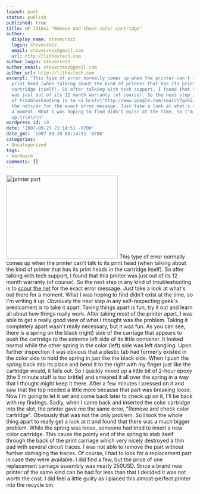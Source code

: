 ```yaml
---
layout: post
status: publish
published: true
title: HP 7310xi "Remove and check color cartridge"
author:
  display_name: stevecrozz
  login: stevecrozz
  email: stevecrozz@gmail.com
  url: http://lithostech.com
author_login: stevecrozz
author_email: stevecrozz@gmail.com
author_url: http://lithostech.com
excerpt: "This type of error normally comes up when the printer can't talk to its
  print head (when talking about the kind of printer that has its print heads in the
  cartridge itself). So after talking with tech support, I found that this printer
  was just out of its 12 month warranty (of course). So the next step in any kind
  of troubleshooting is to <a href=\"http://www.google.com/search?q=%22remove+and+check+color+cartridge%22\">scour
  the net</a> for the exact error message. Just take a look at what's out there for
  a moment. What I was hoping to find didn't exist at the time, so I'm writing it
  up.\r\n\r\n"
wordpress_id: 19
date: '2007-09-27 21:14:51 -0700'
date_gmt: '2007-09-28 05:14:51 -0700'
categories:
- Uncategorized
tags:
- hardware
comments: []
---
```

<a href="http://lithostech.com/wp-content/uploads/2007/09/fixed-hp-printer.jpg"><img src="http://lithostech.com/wp-content/uploads/2007/09/fixed-hp-printer-300x224.jpg" alt="printer part" title="fixed-hp-printer" width="300" height="224" class="alignright size-medium wp-image-200" /></a>
This type of error normally comes up when the printer can't talk to its print head (when talking about the kind of printer that has its print heads in the cartridge itself). So after talking with tech support, I found that this printer was just out of its 12 month warranty (of course). So the next step in any kind of troubleshooting is to <a href="http://www.google.com/search?q=%22remove+and+check+color+cartridge%22">scour the net</a> for the exact error message. Just take a look at what's out there for a moment. What I was hoping to find didn't exist at the time, so I'm writing it up.
<a id="more"></a><a id="more-19"></a>
Obviously the next step in any self-respecting geek's predicament is to take it apart. Taking things apart is fun, try it out and learn all about how things really work. After taking most of the printer apart, I was able to get a really good view of what I thought was the problem. Taking it completely apart wasn't really necessary, but it was fun.
As you can see, there is a spring on the black (right) side of the carriage that appears to push the cartridge to the extreme left side of its little container. It looked normal while the other spring in the color (left) side was left dangling. Upon further inspection it was obvious that a plastic tab had formerly existed in the color side to hold the spring in just like the black side. When I push the spring back into its place and bend it to the right with my finger just like the cartridge would, it falls out.
So I quickly mixed up a little bit of 2-hour epoxy (the 5 minute stuff is too brittle) and smeared it all over the spring in a way that I thought might keep it there. After a few minutes I pressed on it and saw that the top needed a little more because that part was breaking loose. Now I'm going to let it set and come back later to check up on it, I'll be back with my findings.
Sadly, when I came back and inserted the color cartridge into the slot, the printer gave me the same error, "Remove and check color cartridge". Obviously that was not the only problem. So I took the whole thing apart to really get a look at it and found that there was a much bigger problem. While the spring was loose, someone had tried to insert a new color cartridge. This cause the pointy end of the spring to stab itself through the back of the print carriage which very nicely destroyed a thin pad with several circuit traces. I was not able to remove the part without further damaging the traces.
Of course, I had to look for a replacement part in case they were available. I did find a few, but the price of one replacement carriage assembly was nearly 250USD. Since a brand new printer of the same kind can be had for less than that I decided it was not worth the cost. I did feel a little guilty as I placed this almost-perfect printer into the recycle bin.
